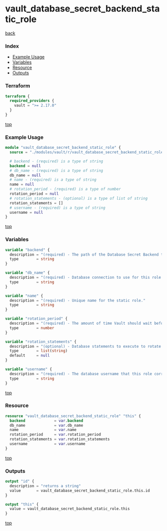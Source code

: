 # vault_database_secret_backend_static_role

[back](../vault.md)

### Index

- [Example Usage](#example-usage)
- [Variables](#variables)
- [Resource](#resource)
- [Outputs](#outputs)

### Terraform

```terraform
terraform {
  required_providers {
    vault = ">= 2.17.0"
  }
}
```

[top](#index)

### Example Usage

```terraform
module "vault_database_secret_backend_static_role" {
  source = "./modules/vault/r/vault_database_secret_backend_static_role"

  # backend - (required) is a type of string
  backend = null
  # db_name - (required) is a type of string
  db_name = null
  # name - (required) is a type of string
  name = null
  # rotation_period - (required) is a type of number
  rotation_period = null
  # rotation_statements - (optional) is a type of list of string
  rotation_statements = []
  # username - (required) is a type of string
  username = null
}
```

[top](#index)

### Variables

```terraform
variable "backend" {
  description = "(required) - The path of the Database Secret Backend the role belongs to."
  type        = string
}

variable "db_name" {
  description = "(required) - Database connection to use for this role."
  type        = string
}

variable "name" {
  description = "(required) - Unique name for the static role."
  type        = string
}

variable "rotation_period" {
  description = "(required) - The amount of time Vault should wait before rotating the password, in seconds."
  type        = number
}

variable "rotation_statements" {
  description = "(optional) - Database statements to execute to rotate the password for the configured database user."
  type        = list(string)
  default     = null
}

variable "username" {
  description = "(required) - The database username that this role corresponds to."
  type        = string
}
```

[top](#index)

### Resource

```terraform
resource "vault_database_secret_backend_static_role" "this" {
  backend             = var.backend
  db_name             = var.db_name
  name                = var.name
  rotation_period     = var.rotation_period
  rotation_statements = var.rotation_statements
  username            = var.username
}
```

[top](#index)

### Outputs

```terraform
output "id" {
  description = "returns a string"
  value       = vault_database_secret_backend_static_role.this.id
}

output "this" {
  value = vault_database_secret_backend_static_role.this
}
```

[top](#index)